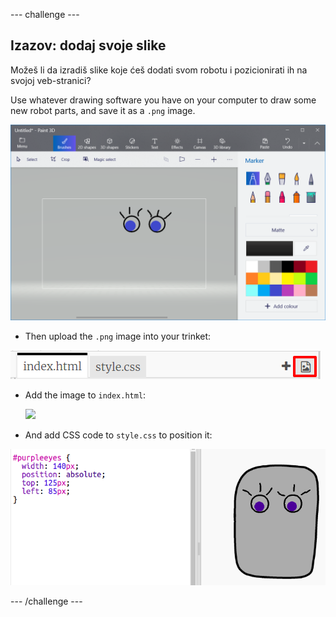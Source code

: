 \--- challenge \---

## Izazov: dodaj svoje slike

Možeš li da izradiš slike koje ćeš dodati svom robotu i pozicionirati ih na svojoj veb-stranici?

Use whatever drawing software you have on your computer to draw some new robot parts, and save it as a `.png` image.

![screenshot](images/robot-eyes-edit.png)

+ Then upload the `.png` image into your trinket:

![screenshot](images/robot-image-add.png)

+ Add the image to `index.html`: 

    <img id="purpleeyes" src="purpleeyes.png">
    

+ And add CSS code to `style.css` to position it:

![screenshot](images/robot-use-purple-eyes.png)

\--- /challenge \---